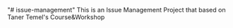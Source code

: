 "# issue-management" 
This is an Issue Management Project that based on Taner Temel's Course&Workshop

